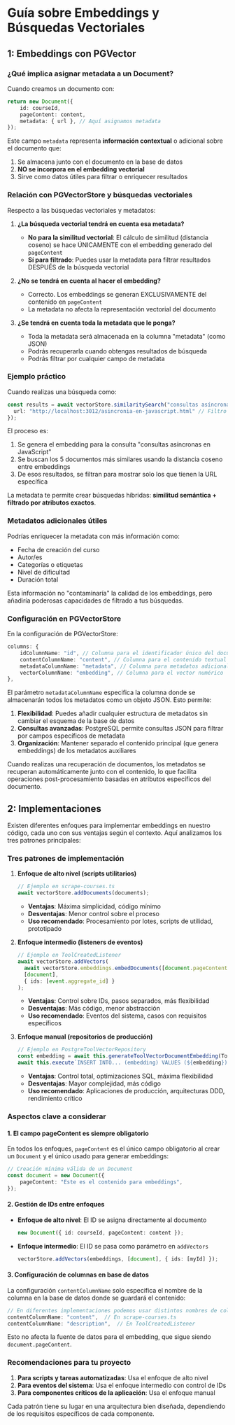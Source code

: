 # Guía sobre Embeddings y Búsquedas Vectoriales

## 1: Embeddings con PGVector

### ¿Qué implica asignar metadata a un Document?

Cuando creamos un documento con:

```typescript
return new Document({
    id: courseId,
    pageContent: content,
    metadata: { url }, // Aquí asignamos metadata
});
```

Este campo `metadata` representa **información contextual** o adicional sobre el documento que:

1. Se almacena junto con el documento en la base de datos
2. **NO se incorpora en el embedding vectorial**
3. Sirve como datos útiles para filtrar o enriquecer resultados

### Relación con PGVectorStore y búsquedas vectoriales

Respecto a las búsquedas vectoriales y metadatos:

1. **¿La búsqueda vectorial tendrá en cuenta esa metadata?**
   - **No para la similitud vectorial**: El cálculo de similitud (distancia coseno) se hace ÚNICAMENTE con el embedding generado del `pageContent`
   - **Sí para filtrado**: Puedes usar la metadata para filtrar resultados DESPUÉS de la búsqueda vectorial

2. **¿No se tendrá en cuenta al hacer el embedding?**
   - Correcto. Los embeddings se generan EXCLUSIVAMENTE del contenido en `pageContent`
   - La metadata no afecta la representación vectorial del documento

3. **¿Se tendrá en cuenta toda la metadata que le ponga?**
   - Toda la metadata será almacenada en la columna "metadata" (como JSON)
   - Podrás recuperarla cuando obtengas resultados de búsqueda
   - Podrás filtrar por cualquier campo de metadata

### Ejemplo práctico

Cuando realizas una búsqueda como:

```typescript
const results = await vectorStore.similaritySearch("consultas asíncronas en JavaScript", 5, {
  url: "http://localhost:3012/asincronia-en-javascript.html" // Filtro por metadata
});
```

El proceso es:
1. Se genera el embedding para la consulta "consultas asíncronas en JavaScript"
2. Se buscan los 5 documentos más similares usando la distancia coseno entre embeddings
3. De esos resultados, se filtran para mostrar solo los que tienen la URL específica

La metadata te permite crear búsquedas híbridas: **similitud semántica + filtrado por atributos exactos**.

### Metadatos adicionales útiles

Podrías enriquecer la metadata con más información como:
- Fecha de creación del curso
- Autor/es
- Categorías o etiquetas
- Nivel de dificultad
- Duración total

Esta información no "contaminaría" la calidad de los embeddings, pero añadiría poderosas capacidades de filtrado a tus búsquedas.

### Configuración en PGVectorStore

En la configuración de PGVectorStore:

```typescript
columns: {
    idColumnName: "id", // Columna para el identificador único del documento
    contentColumnName: "content", // Columna para el contenido textual
    metadataColumnName: "metadata", // Columna para metadatos adicionales (JSON)
    vectorColumnName: "embedding", // Columna para el vector numérico
},
```

El parámetro `metadataColumnName` especifica la columna donde se almacenarán todos los metadatos como un objeto JSON. Esto permite:

1. **Flexibilidad**: Puedes añadir cualquier estructura de metadatos sin cambiar el esquema de la base de datos
2. **Consultas avanzadas**: PostgreSQL permite consultas JSON para filtrar por campos específicos de metadata
3. **Organización**: Mantener separado el contenido principal (que genera embeddings) de los metadatos auxiliares

Cuando realizas una recuperación de documentos, los metadatos se recuperan automáticamente junto con el contenido, lo que facilita operaciones post-procesamiento basadas en atributos específicos del documento. 

## 2: Implementaciones

Existen diferentes enfoques para implementar embeddings en nuestro código, cada uno con sus ventajas según el contexto. Aquí analizamos los tres patrones principales:

### Tres patrones de implementación

1. **Enfoque de alto nivel (scripts utilitarios)**
   ```typescript
   // Ejemplo en scrape-courses.ts
   await vectorStore.addDocuments(documents);
   ```
   - **Ventajas**: Máxima simplicidad, código mínimo
   - **Desventajas**: Menor control sobre el proceso
   - **Uso recomendado**: Procesamiento por lotes, scripts de utilidad, prototipado

2. **Enfoque intermedio (listeners de eventos)**
   ```typescript
   // Ejemplo en ToolCreatedListener
   await vectorStore.addVectors(
     await vectorStore.embeddings.embedDocuments([document.pageContent]),
     [document],
     { ids: [event.aggregate_id] }
   );
   ```
   - **Ventajas**: Control sobre IDs, pasos separados, más flexibilidad
   - **Desventajas**: Más código, menor abstracción
   - **Uso recomendado**: Eventos del sistema, casos con requisitos específicos

3. **Enfoque manual (repositorios de producción)**
   ```typescript
   // Ejemplo en PostgreToolVectorRepository
   const embedding = await this.generateToolVectorDocumentEmbedding(ToolVectorPrimitives);
   await this.execute`INSERT INTO... (embedding) VALUES (${embedding})`;
   ```
   - **Ventajas**: Control total, optimizaciones SQL, máxima flexibilidad
   - **Desventajas**: Mayor complejidad, más código
   - **Uso recomendado**: Aplicaciones de producción, arquitecturas DDD, rendimiento crítico

### Aspectos clave a considerar

#### 1. El campo pageContent es siempre obligatorio

En todos los enfoques, `pageContent` es el único campo obligatorio al crear un `Document` y el único usado para generar embeddings:

```typescript
// Creación mínima válida de un Document
const document = new Document({
    pageContent: "Este es el contenido para embeddings",
});
```

#### 2. Gestión de IDs entre enfoques

- **Enfoque de alto nivel**: El ID se asigna directamente al documento
  ```typescript
  new Document({ id: courseId, pageContent: content });
  ```

- **Enfoque intermedio**: El ID se pasa como parámetro en `addVectors`
  ```typescript
  vectorStore.addVectors(embeddings, [document], { ids: [myId] });
  ```

#### 3. Configuración de columnas en base de datos

La configuración `contentColumnName` solo especifica el nombre de la columna en la base de datos donde se guardará el contenido:

```typescript
// En diferentes implementaciones podemos usar distintos nombres de columna
contentColumnName: "content",  // En scrape-courses.ts
contentColumnName: "description",  // En ToolCreatedListener
```

Esto no afecta la fuente de datos para el embedding, que sigue siendo `document.pageContent`.

### Recomendaciones para tu proyecto

1. **Para scripts y tareas automatizadas**: Usa el enfoque de alto nivel
2. **Para eventos del sistema**: Usa el enfoque intermedio con control de IDs
3. **Para componentes críticos de la aplicación**: Usa el enfoque manual

Cada patrón tiene su lugar en una arquitectura bien diseñada, dependiendo de los requisitos específicos de cada componente.


